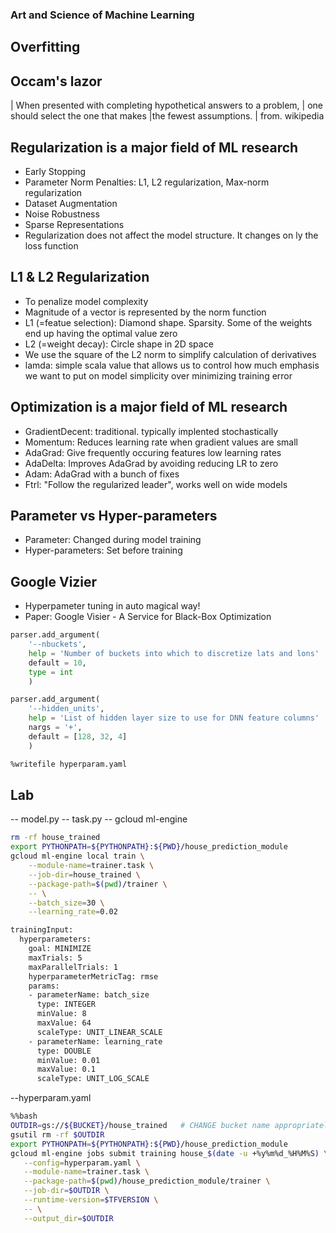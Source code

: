 ### Art and Science of Machine Learning

## Overfitting

## Occam's lazor 
| When presented with completing hypothetical answers to a problem, 
| one should select the one that makes |the fewest assumptions.
| from. wikipedia

## Regularization is a major field of ML research
- Early Stopping
- Parameter Norm Penalties: L1, L2 regularization, Max-norm regularization
- Dataset Augmentation
- Noise Robustness
- Sparse Representations
- Regularization does not affect the model structure. It changes on ly the loss function

## L1 & L2 Regularization
- To penalize model complexity
- Magnitude of a vector is represented by the norm function
- L1 (=featue selection): Diamond shape. Sparsity. Some of the weights end up having the optimal value zero
- L2 (=weight decay): Circle shape in 2D space
- We use the square of the L2 norm to simplify calculation of derivatives
- lamda: simple scala value that allows us to control how much emphasis we want to put on model simplicity over minimizing training error

## Optimization is a major field of ML research
- GradientDecent: traditional. typically implented stochastically 
- Momentum: Reduces learning rate when gradient values are small
- AdaGrad: Give frequently occuring features low learning rates
- AdaDelta: Improves AdaGrad by avoiding reducing LR to zero
- Adam: AdaGrad with a bunch of fixes
- Ftrl: "Follow the regularized leader", works well on wide models

## Parameter vs Hyper-parameters
- Parameter: Changed during model training
- Hyper-parameters: Set before training

## Google Vizier
- Hyperpameter tuning in auto magical way!
- Paper: Google Visier - A Service for Black-Box Optimization

~~~python
parser.add_argument(
	'--nbuckets',
	help = 'Number of buckets into which to discretize lats and lons'
	default = 10,
	type = int
	)

parser.add_argument(
	'--hidden_units',
	help = 'List of hidden layer size to use for DNN feature columns'
	nargs = '+',
	default = [128, 32, 4]
	)
~~~

~~~bash
%writefile hyperparam.yaml
~~~

## Lab
-- model.py
-- task.py
-- gcloud ml-engine
~~~bash
rm -rf house_trained
export PYTHONPATH=${PYTHONPATH}:${PWD}/house_prediction_module
gcloud ml-engine local train \
    --module-name=trainer.task \
    --job-dir=house_trained \
    --package-path=$(pwd)/trainer \
    -- \
    --batch_size=30 \
    --learning_rate=0.02
~~~


~~~bash
trainingInput:
  hyperparameters:
    goal: MINIMIZE
    maxTrials: 5
    maxParallelTrials: 1
    hyperparameterMetricTag: rmse
    params:
    - parameterName: batch_size
      type: INTEGER
      minValue: 8
      maxValue: 64
      scaleType: UNIT_LINEAR_SCALE
    - parameterName: learning_rate
      type: DOUBLE
      minValue: 0.01
      maxValue: 0.1
      scaleType: UNIT_LOG_SCALE
~~~

--hyperparam.yaml 
~~~bash
%%bash
OUTDIR=gs://${BUCKET}/house_trained   # CHANGE bucket name appropriately
gsutil rm -rf $OUTDIR
export PYTHONPATH=${PYTHONPATH}:${PWD}/house_prediction_module
gcloud ml-engine jobs submit training house_$(date -u +%y%m%d_%H%M%S) \
   --config=hyperparam.yaml \
   --module-name=trainer.task \
   --package-path=$(pwd)/house_prediction_module/trainer \
   --job-dir=$OUTDIR \
   --runtime-version=$TFVERSION \
   -- \
   --output_dir=$OUTDIR
 ~~~

